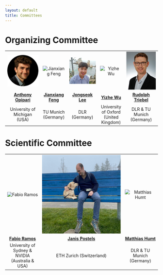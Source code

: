 ```yaml
---
layout: default
title: Committees
---
```

<h1>Organizing Committee</h1>
<table class="table-condensed">
<tbody>
<tr>
<td style="text-align: center; vertical-align: middle;"><div class="circular--square--small"><img src="img/opipari.webp" alt="Anthony Opipari"></div></td>
<td style="text-align: center; vertical-align: middle;"><div class="circular--portrait--small"><img src="img/jxf.png" alt="Jianxiang Feng"></div></td>
<td style="text-align: center; vertical-align: middle;"><div class="circular--square--small"><img src="img/jsl.jpeg" alt="Jongseok Lee"></div></td>
<td style="text-align: center; vertical-align: middle;"><div class="circular--portrait--small"><img src="img/yzw.jpg" alt="Yizhe Wu"></div></td>
<td style="text-align: center; vertical-align: middle;"><div class="circular--portrait--small"><img src="img/rd.jpeg" alt="Rudolph Triebel"></div></td>
</tr>
<tr>
<td style="text-align: center; vertical-align: middle;"><a href="https://topipari.com/"><b>Anthony Opipari</b></a></td>
<td style="text-align: center; vertical-align: middle;"><a href="https://rmc.dlr.de/rm/de/staff/jianxiang.feng/"><b>Jianxiang Feng</b></a></td>
<td style="text-align: center; vertical-align: middle;"><a href="https://rmc.dlr.de/rm/en/staff/jongseok.lee/"><b>Jongseok Lee</b></a></td>
<td style="text-align: center; vertical-align: middle;"><a href="https://ori.ox.ac.uk/people/yizhe-wu/"><b>Yizhe Wu</b></a></td>
<td style="text-align: center; vertical-align: middle;"><a href="https://rmc.dlr.de/rm/de/staff/rudolph.triebel/"><b>Rudolph Triebel</b></a></td>
</tr>
<tr>
<td style="text-align: center; vertical-align: middle;">University of Michigan (USA)</td>
<td style="text-align: center; vertical-align: middle;">TU Munich (Germany)</td>
<td style="text-align: center; vertical-align: middle;">DLR (Germany)</td>
<td style="text-align: center; vertical-align: middle;">University of Oxford (United Kingdom)</td>
<td style="text-align: center; vertical-align: middle;">DLR & TU Munich (Germany) </td>
</tr>
</tbody>
</table>

<h1>Scientific Committee</h1>
<table class="table-condensed">
<tbody>
<tr>
<td style="text-align: center; vertical-align: middle;"><div class="circular--portrait--small"><img src="img/ramos.png" alt="Fabio Ramos"></div></td>
<td style="text-align: center; vertical-align: middle;"><div class="circular--portrait--small"><img src="img/jp.jpg" alt="Janis Postels"></div></td>
<td style="text-align: center; vertical-align: middle;"><div class="circular--portrait--small"><img src="img/mh.jpeg" alt="Matthias Humt"></div></td>
</tr>
<tr>
<td style="text-align: center; vertical-align: middle;"><a href="https://fabioramos.github.io/Home.html"><b>Fabio Ramos</b></a></td>
<td style="text-align: center; vertical-align: middle;"><a href="https://janispostels.github.io/"><b>Janis Postels</b></a></td>
<td style="text-align: center; vertical-align: middle;"><a href="https://www.hummat.com/"><b>Matthias Humt</b></a></td>
</tr>
<tr>
<td style="text-align: center; vertical-align: middle;">University of Sydney & NVIDIA<br>(Australia & USA)</td>
<td style="text-align: center; vertical-align: middle;">ETH Zurich (Switzerland)</td>
<td style="text-align: center; vertical-align: middle;">DLR & TU Munich (Germany)</td>
</tr>
</tbody>
</table>
